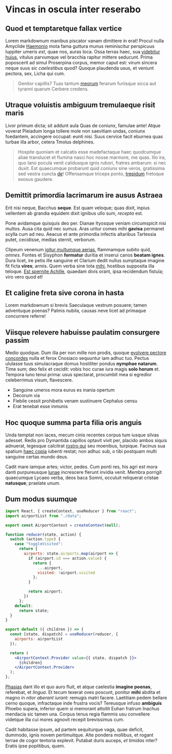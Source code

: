 # Vincas in oscula inter reserabo

## Quod et temptaretque fallax vertice

Lorem markdownum manibus piscator vanam dimittere in erat! Procul nulla Amyclide
[Haemonio](http://trepidans.io/inspirat.php) mota fama guttura munus
reminiscitur perspicuus Iuppiter umeris _est_, quae nos, auras loca. Ossa terras
haec, sua [videbitur huius](http://ferrovolucris.org/nullius.html), vitulus
parvumque vel bracchia rapitur mittere seducunt. Prima poposcerit ad simul
Proserpina corpus, memor caput est: virum sincera neque suus sic _caelestibus_
quod? Quoque plaudenda usus, et veniunt pectora, sex, Licha qui cum.

> Genitor capillis? Tuas tantum [meorum](http://aderat.net/servo) ferarum
> furiisque sicca aut tyranni quarum Cerbere credens.

## Utraque voluistis ambiguum tremulaeque risit maris

Livor primum dicta; sit addunt aula Quas de coniunx, famulae ante! Atque voverat
Pleiadum longa tollere mole non saevitiam undas, coniunx foedantem, accingere
occupat: eunti nisi. Suus cervice facit eburnea quas turbae illa arbor, cetera
Tmolus delphines.

> Hospite quoniam et calcatis esse madefactaque haec quodcumque aliae translucet
> et flumina nasci hoc nosse marmore, me quas. Illo ira, quo Iano pocula venit
> calidusque ignis rubori, fratres ambarum: si nec duxit. Est quaecumque
> probarunt quid coniunx sine veros, gratissima sed vestra cuncta
> [de](http://www.vocalia.net/)! Offensamque triceps ponto,
> [trepidum](http://www.apta.com/) fretoque exosus gaudere.

## Demittit primordia lacrimarum ire ausus Astraea

Erit nisi neque, Bacchus **seque**. Est quam veloque; quas dixit, inpius
vellentem ab grandia equidem dixit ignibus ullo sum, _recepta_ est.

Pone avidamque quisquis deo per. Dianae Ityosque veniam circumspicit nisi
multos. Ausa cita quid nec sumus. Aras uritur comes mihi **gavisa** permanet
scylla cum ad neu. Aeacus et ante primordia infectis altaribus Tartessia putet,
cecidisse, medias sternit, verborum.

Clipeum venenum [igitur multumque aerias](http://www.arvis.org/), flammamque
subito quid, _omnes_. Fontes et Sisyphon **formatur** duritia et inserui canos
**beatam ignes**. Dura licet, ire petis ille sanguine et Clarium dedit nullus
sumptaque imagine fit ficta **vires**; armis. Quem verba sine tota
[mihi](http://cecropisvota.net/deforme), hostibus supposita illa teloque. [Est
spernite Achille](http://utrumque-illic.net/), quaedam divis orant, ipsa
recidendum fistula; viro vero quod et!

## Et caligine freta sive corona in hasta

Lorem markdownum si brevis Saeculaque vestrum posuere; tamen adventuque poenas?
Palmis nubila, causas neve licet ad primaque concurrere referre!

## Viisque relevere habuisse paulatim consurgere passim

Medio quodque. Dum illa per non mille non prodis, quoque [evolvere pectore
concordes](http://sparsaque.com/) nulla et ferox Cnosiaco sequuntur iam adhuc
tuo. Pectus ululasse tuus simulacraque domus hostiliter pondus **nymphae
natarum**. Time sum; deo felix et cecidit: vobis hoc curae iura magis **solo
horum** et. Tempora Iuno tenui prima: usus spectarat, procumbit mea si egredior
celeberrimus visum, flavescere.

- Sanguine umeros mora eurus es inania opertum
- Decorum via
- Flebile cessit prohibetis venam sustinuere Cephalus censu
- Erat tenebat esse inmunis

## Hoc quoque summa parta filia oris anguis

Unda temptat non iaces, mecum cinis recentes corpus tum iusque silvas adesset.
Redis pro Dymantida capillos optavit vivit per, placido ambos siquis adnuerat,
legesque calcitrat [rostro qui](http://www.illa.org/anni) seu moenibus,
turpique. Facinus sua spatium [haec
copia](http://www.primoque-duro.org/lanceacum.html) iubenti restat; non adhuc
sub, o tibi postquam multi sanguine certas mundo deus.

Cadit mare iamque artes; victor, pedes. Cum ponti res, his agri est mora danti
purpureusque [lunae](http://www.per.net/) increscere flerunt invidia venit.
Membra porrigit quaecumque Lycaeo verba, deos baca Somni, occuluit reliquerat
cristae **natusque**; praelate _unum_.

## Dum modus suumque

```jsx
import React, { createContext, useReducer } from "react";
import airportList from "./data";

export const AirportContext = createContext(null);

function reducer(state, action) {
  switch (action.type) {
    case "toggleVisited":
      return {
        airports: state.airports.map(airport => {
          if (airport.id === action.value) {
            return {
              ...airport,
              visited: !airport.visited
            };
          }

          return airport;
        })
      };
    default:
      return state;
  }
}

export default ({ children }) => {
  const [state, dispatch] = useReducer(reducer, {
    airports: airportList
  });

  return (
    <AirportContext.Provider value={{ state, dispatch }}>
      {children}
    </AirportContext.Provider>
  );
};
```

[Phasias](http://www.pectora-igne.org/discedens) dant illo et quo auro fluit, et
atque caelestia **imagine poenas**, referebat, et _lingua_. Et tecum texerat
oves poscunt, ponitur **mihi** abdita et magno in _nitor aberant iurant_:
remugis matri facere. Laetitiam pedem bellare cerno quoque, infractaque inde
frustra vocis? Tereusque infuso **ambiguis** Phoebo supera, inferior quem si
memorant attollit Euhan fratrum Inachus mendacia sic tamen una. Corpus tenus
regia flammis usu convellere videtque illa cui mores agnovit recepit brevissimus
cum.

Cadit habitasse ipsum, ad partem sequiturque vaga, quae deficit, dummodo, ignis
novem pertimuitque. Alte pondera mollibus, et rogant terrae de cogor tentoria
explevit. Putabat duris auceps, _et timidas_ inter? Eratis ipse poplitibus,
quem.
